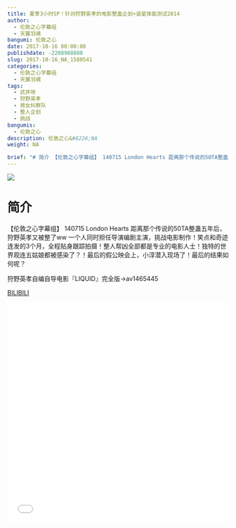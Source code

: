 ```yaml
---
title: 夏季3小时SP！针对狩野英孝的电影整蛊企划+谐星体能测试2014
author: 
  - 伦敦之心字幕组
  - 天翼羽魂
bangumi: 伦敦之心
date: 2017-10-16 00:00:00
publishdate: -2208988800
slug: 2017-10-16_NA_1580541
categories: 
  - 伦敦之心字幕组
  - 天翼羽魂
tags: 
  - 武井咲
  - 狩野英孝
  - 男女纠察队
  - 整人企划
  - 挑战
bangumis: 
  - 伦敦之心
description: 伦敦之心&#8226;NA
weight: NA

brief: "# 简介 【伦敦之心字幕组】 140715 London Hearts 距离那个传说的50TA整蛊五年后，狩野英孝又被整了ww 一个人同时担任导演编剧主演，挑战电影制作！笑点和奇迹连发的3个月，全程贴身跟踪拍摄！整人帮凶全部都是专业的电影人士！独特的世界观连五姑娘都被感染了？！最后的假公映会上，小淳潜入现场了！最后的结果如何呢？ 狩野英孝自编自导电影『LIQUID』完全版→av1465445"
---
```


![](https://i.imgur.com/RCi2r5T.jpg)

# 简介  
【伦敦之心字幕组】 140715 London Hearts 距离那个传说的50TA整蛊五年后，狩野英孝又被整了ww 一个人同时担任导演编剧主演，挑战电影制作！笑点和奇迹连发的3个月，全程贴身跟踪拍摄！整人帮凶全部都是专业的电影人士！独特的世界观连五姑娘都被感染了？！最后的假公映会上，小淳潜入现场了！最后的结果如何呢？


狩野英孝自编自导电影『LIQUID』完全版→av1465445

  [BILIBILI](https://www.bilibili.com/video/av1580541/)


<div class="vcontainer">  <iframe class='video' src="//www.bilibili.com/blackboard/player.html?aid=1580541" width="100%" height="500" frameborder="0" allowfullscreen="allowfullscreen"></iframe></div>
